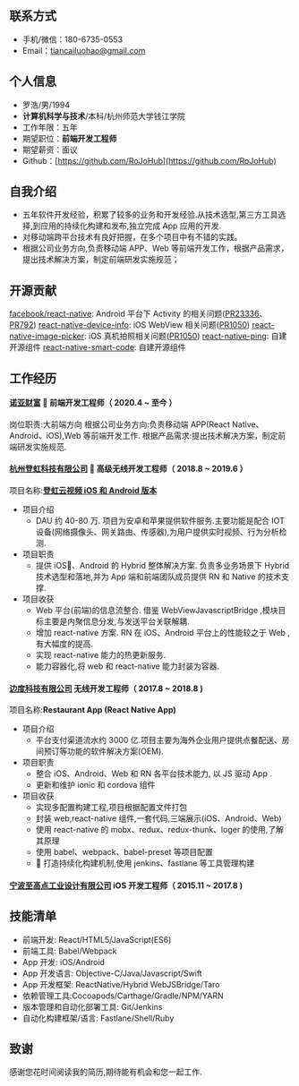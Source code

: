 ## 联系方式

- 手机/微信：180-6735-0553
- Email：<tiancailuohao@gmail.com>

## 个人信息

- 罗浩/男/1994
- **计算机科学与技术**/本科/杭州师范大学钱江学院
- 工作年限：五年
- 期望职位：**前端开发工程师**
- 期望薪资：面议
- Github：[https://github.com/RoJoHub](https://github.com/RoJoHub)

## 自我介绍

- 五年软件开发经验，积累了较多的业务和开发经验.从技术选型,第三方工具选择,到应用的持续化构建和发布,独立完成 App 应用的开发.
- 对移动端跨平台技术有良好把握，在多个项目中有不错的实践。
- 根据公司业务方向,负责移动端 APP、Web 等前端开发工作，根据产品需求，提出技术解决方案，制定前端研发实施规范；

## 开源贡献

[facebook/react-native](https://github.com/facebook/react-native): Android 平台下 Activity 的相关问题([PR23336](https://github.com/facebook/react-native/pull/23336)、 [PR792](https://github.com/facebook/react-native-website/pull/792))
[react-native-device-info](https://github.com/react-native-device-info/react-native-device-info): iOS WebView 相关问题([PR1050](https://github.com/react-native-device-info/react-native-device-info/pull/1050))
[react-native-image-picker](https://github.com/react-native-image-picker/react-native-image-picker/): iOS 真机拍照相关问题([PR1050](https://github.com/react-native-image-picker/react-native-image-picker/pull/1056))
[react-native-ping](https://github.com/RoJoHub/react-native-ping): 自建开源组件
[react-native-smart-code](https://github.com/RoJoHub/react-native-smart-code): 自建开源组件

## 工作经历

#### [诺亚财富](http://www.noahgroup.com/)  前端开发工程师（ 2020.4 ~ 至今 ）

岗位职责:大前端方向
根据公司业务方向:负责移动端 APP(React Native、Android、iOS),Web 等前端开发工作.
根据产品需求:提出技术解决方案，制定前端研发实施规范.

#### [杭州登虹科技有限公司](https://www.closeli.cn/)  高级无线开发工程师（ 2018.8 ~ 2019.6 ）

项目名称:**[登虹云视频 iOS 和 Android 版本](https://apps.apple.com/cn/app/%E7%99%BB%E8%99%B9%E4%BA%91%E8%A7%86%E9%A2%91/id1116554114)**

- 项目介绍
  - DAU 约 40-80 万. 项目为安卓和苹果提供软件服务.主要功能是配合 IOT 设备(网络摄像头、网关路由、传感器),为用户提供实时视频、行为分析检测.
- 项目职责
  - 提供 iOS、Android 的 Hybrid 整体解决方案. 负责多业务场景下 Hybrid 技术选型和落地,并为 App 端和前端团队成员提供 RN 和 Native 的技术支撑.
- 项目收获
  - Web 平台(前端)的信息流整合. 借鉴 WebViewJavascriptBridge ,模块目标主要是内聚信息分发,与发送平台关联解耦.
  - 增加 react-native 方案. RN 在 iOS、Android 平台上的性能较之于 Web ,有大幅度的提高.
  - 实现 react-native 能力的热更新服务.
  - 能力容器化,将 web 和 react-native 能力封装为容器.

#### [边度科技有限公司](https://bindopos.com/) 无线开发工程师（ 2017.8 ~ 2018.8 )

项目名称:**Restaurant App (React Native App)**

- 项目介绍
  - 平台支付渠道流水约 3000 亿.项目主要为海外企业用户提供点餐配送、房间预订等功能的软件解决方案(OEM).
- 项目职责
  - 整合 iOS、Android、Web 和 RN 各平台技术能力, 以 JS 驱动 App .
  - 更新和维护 ionic 和 cordova 组件
- 项目收获
  - 实现多配置构建工程,项目根据配置文件打包
  - 封装 web,react-native 组件,一套代码,三端展示(iOS、Android、Web)
  - 使用 react-native 的 mobx、redux、redux-thunk、loger 的使用,了解其原理
  - 使用 babel、webpack、babel-preset 等项目配置
  -  打造持续化构建机制,使用 jenkins、fastlane 等工具管理构建

#### [宁波至高点工业设计有限公司](http://www.hipoint.top/) iOS 开发工程师（ 2015.11 ~ 2017.8 )

## 技能清单

- 前端开发: React/HTML5/JavaScript(ES6)
- 前端工具: Babel/Webpack
- App 开发: iOS/Android
- App 开发语言: Objective-C/Java/Javascript/Swift
- App 开发框架: ReactNative/Hybrid WebJSBridge/Taro
- 依赖管理工具:Cocoapods/Carthage/Gradle/NPM/YARN
- 版本管理和自动化部署工具: Git/Jenkins
- 自动化构建框架/语言: Fastlane/Shell/Ruby

## 致谢

感谢您花时间阅读我的简历,期待能有机会和您一起工作.
